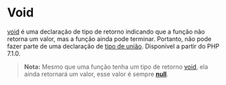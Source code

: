# Void

[void](https://www.php.net/manual/pt_BR/language.types.void.php) é uma declaração de tipo de retorno indicando que a função não retorna um valor, mas a função ainda pode terminar. Portanto, não pode fazer parte de uma declaração de [tipo de união](https://www.php.net/manual/pt_BR/language.types.type-system.php#language.types.type-system.composite.union). Disponível a partir do PHP 7.1.0.

> **Nota:** Mesmo que uma função tenha um tipo de retorno [void](https://www.php.net/manual/pt_BR/language.types.void.php), ela ainda retornará um valor, esse valor é sempre [**null**](https://www.php.net/manual/pt_BR/reserved.constants.php#constant.null).